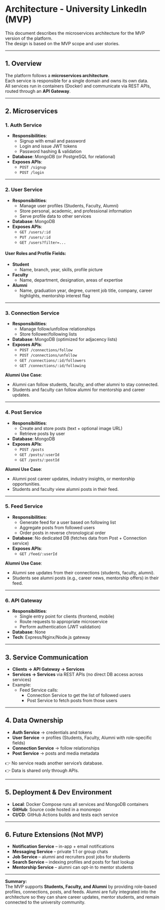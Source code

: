 # Architecture - University LinkedIn (MVP)

This document describes the microservices architecture for the MVP version of the platform.  
The design is based on the MVP scope and user stories.

---

## 1. Overview

The platform follows a **microservices architecture**.  
Each service is responsible for a single domain and owns its own data.  
All services run in containers (Docker) and communicate via REST APIs, routed through an **API Gateway**.

---

## 2. Microservices

### 1. Auth Service

- **Responsibilities**:
  - Signup with email and password
  - Login and issue JWT tokens
  - Password hashing & validation
- **Database**: MongoDB (or PostgreSQL for relational)
- **Exposes APIs**:
  - `POST /signup`
  - `POST /login`

---

### 2. User Service

- **Responsibilities**:
  - Manage user profiles (Students, Faculty, Alumni)
  - Store personal, academic, and professional information
  - Serve profile data to other services
- **Database**: MongoDB
- **Exposes APIs**:
  - `GET /users/:id`
  - `PUT /users/:id`
  - `GET /users?filter=...`

#### User Roles and Profile Fields:

- **Student**
  - Name, branch, year, skills, profile picture
- **Faculty**
  - Name, department, designation, areas of expertise
- **Alumni**
  - Name, graduation year, degree, current job title, company, career highlights, mentorship interest flag

---

### 3. Connection Service

- **Responsibilities**:
  - Manage follow/unfollow relationships
  - Store follower/following lists
- **Database**: MongoDB (optimized for adjacency lists)
- **Exposes APIs**:
  - `POST /connections/follow`
  - `POST /connections/unfollow`
  - `GET /connections/:id/followers`
  - `GET /connections/:id/following`

**Alumni Use Case**:

- Alumni can follow students, faculty, and other alumni to stay connected.
- Students and faculty can follow alumni for mentorship and career updates.

---

### 4. Post Service

- **Responsibilities**:
  - Create and store posts (text + optional image URL)
  - Retrieve posts by user
- **Database**: MongoDB
- **Exposes APIs**:
  - `POST /posts`
  - `GET /posts/:userId`
  - `GET /posts/:postId`

**Alumni Use Case**:

- Alumni post career updates, industry insights, or mentorship opportunities.
- Students and faculty view alumni posts in their feed.

---

### 5. Feed Service

- **Responsibilities**:
  - Generate feed for a user based on following list
  - Aggregate posts from followed users
  - Order posts in reverse chronological order
- **Database**: No dedicated DB (fetches data from Post + Connection service)
- **Exposes APIs**:
  - `GET /feed/:userId`

**Alumni Use Case**:

- Alumni see updates from their connections (students, faculty, alumni).
- Students see alumni posts (e.g., career news, mentorship offers) in their feed.

---

### 6. API Gateway

- **Responsibilities**:
  - Single entry point for clients (frontend, mobile)
  - Route requests to appropriate microservice
  - Perform authentication (JWT validation)
- **Database**: None
- **Tech**: Express/Nginx/Node.js gateway

---

## 3. Service Communication

- **Clients → API Gateway → Services**
- **Services → Services** via REST APIs (no direct DB access across services)
- Example:
  - Feed Service calls:
    - Connection Service to get the list of followed users
    - Post Service to fetch posts from those users

---

## 4. Data Ownership

- **Auth Service** → credentials and tokens
- **User Service** → profiles (Students, Faculty, Alumni with role-specific fields)
- **Connection Service** → follow relationships
- **Post Service** → posts and media metadata

👉 No service reads another service’s database.  
👉 Data is shared only through APIs.

---

## 5. Deployment & Dev Environment

- **Local**: Docker Compose runs all services and MongoDB containers
- **GitHub**: Source code hosted in a monorepo
- **CI/CD**: GitHub Actions builds and tests each service

---

## 6. Future Extensions (Not MVP)

- **Notification Service** – in-app + email notifications
- **Messaging Service** – private 1:1 or group chats
- **Job Service** – alumni and recruiters post jobs for students
- **Search Service** – indexing profiles and posts for fast lookup
- **Mentorship Service** – alumni can opt-in to mentor students

---

**Summary:**  
The MVP supports **Students, Faculty, and Alumni** by providing role-based profiles, connections, posts, and feeds. Alumni are fully integrated into the architecture so they can share career updates, mentor students, and remain connected to the university community.
